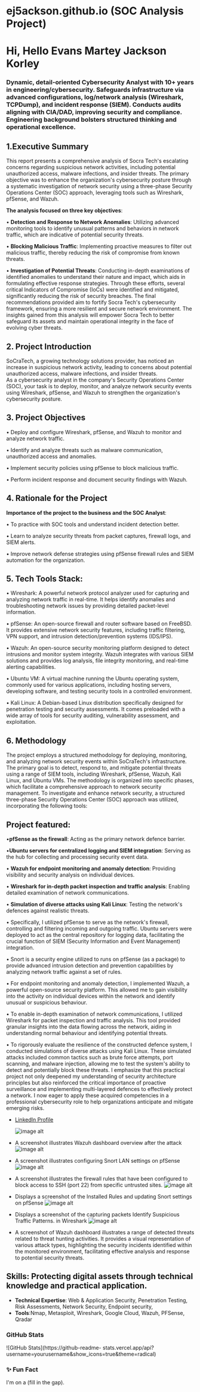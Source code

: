 # ej5ackson.github.io (SOC Analysis Project)   
# Hi, Hello Evans Martey Jackson Korley
### Dynamic, detail-oriented Cybersecurity Analyst with 10+ years in engineering/cybersecurity. Safeguards infrastructure via advanced configurations, log/network analysis (Wireshark, TCPDump), and incident response (SIEM). Conducts audits aligning with CIA/DAD, improving security and compliance. Engineering background bolsters structured thinking and operational excellence.

   ## 1.Executive Summary 
This report presents a comprehensive analysis of Socra Tech's escalating concerns regarding suspicious network activities, including potential unauthorized access, malware infections, and insider threats. The primary objective was to enhance the organization's cybersecurity posture through a systematic investigation of network security using a three-phase Security Operations Center (SOC) approach, leveraging tools such as Wireshark, pfSense, and Wazuh. 

**The analysis focused on three key objectives**: 

•	**Detection and Response to Network Anomalies**: Utilizing advanced monitoring tools to identify unusual patterns and behaviors in network traffic, which are indicative of potential security threats.

•	**Blocking Malicious Traffic**: Implementing proactive measures to filter out malicious traffic, thereby reducing the risk of compromise from known threats. 

•	**Investigation of Potential Threats**: Conducting in-depth examinations of identified anomalies to understand their nature and impact, which aids in formulating effective response strategies. 
Through these efforts, several critical Indicators of Compromise (IoCs) were identified and mitigated, significantly reducing the risk of security breaches. The final recommendations provided aim to fortify Socra Tech's cybersecurity framework, ensuring a more resilient and secure network environment. The insights gained from this analysis will empower Socra Tech to better safeguard its assets and maintain operational integrity in the face of evolving cyber threats. 

## 2. Project Introduction 
SoCraTech, a growing technology solutions provider, has noticed an increase in suspicious network activity, leading to concerns about potential unauthorized access, malware infections, and insider threats.  
As a cybersecurity analyst in the company's Security Operations Center (SOC), your task is to deploy, monitor, and analyze network security events using Wireshark, pfSense, and Wazuh to strengthen the organization's cybersecurity posture.

## 3. Project Objectives 

•	Deploy and configure Wireshark, pfSense, and Wazuh to monitor and analyze network traffic.

•	Identify and analyze threats such as malware communication, unauthorized access and anomalies. 

•	Implement security policies using pfSense to block malicious traffic. 

•	Perform incident response and document security findings with Wazuh. 
 
## 4. Rationale for the Project 
**Importance of the project to the business and the SOC Analyst**: 

•	To practice with SOC tools and understand incident detection better. 

•	Learn to analyze security threats from packet captures, firewall logs, and SIEM alerts. 

•	Improve network defense strategies using pfSense firewall rules and SIEM automation for the organization. 

## 5. Tech Tools Stack: 
•	Wireshark: A powerful network protocol analyzer used for capturing and analyzing network traffic in real-time. It helps identify anomalies and troubleshooting network issues by providing detailed packet-level information. 

•	pfSense: An open-source firewall and router software based on FreeBSD. It provides extensive network security features, including traffic filtering, VPN support, and intrusion detection/prevention systems (IDS/IPS). 

•	Wazuh: An open-source security monitoring platform designed to detect intrusions and monitor system integrity. Wazuh integrates with various SIEM solutions and provides log analysis, file integrity monitoring, and real-time alerting capabilities. 

•	Ubuntu VM: A virtual machine running the Ubuntu operating system, commonly used for various applications, including hosting servers, developing software, and testing security tools in a controlled environment.

•	Kali Linux: A Debian-based Linux distribution specifically designed for penetration testing and security assessments. It comes preloaded with a wide array of tools for security auditing, vulnerability assessment, and exploitation. 

## 6. Methodology 
The project employs a structured methodology for deploying, monitoring, and analyzing network security events within SoCraTech's infrastructure. The primary goal is to detect, respond to, and mitigate potential threats using a range of SIEM tools, including Wireshark, pfSense, Wazuh, Kali Linux, and Ubuntu VMs. The methodology is organized into specific phases, which facilitate a comprehensive approach to network security management. To investigate and enhance network security, a structured three-phase Security Operations Center (SOC) approach was utilized, incorporating the following tools: 

## Project featured:

•**pfSense as the firewall**: Acting as the primary network defence barrier.

•**Ubuntu servers for centralized logging and SIEM integration**: Serving as the hub for collecting and processing security event data.

•	**Wazuh for endpoint monitoring and anomaly detection**: Providing visibility and security analysis on individual devices.

•	**Wireshark for in-depth packet inspection and traffic analysis**: Enabling detailed examination of network communications.

•	**Simulation of diverse attacks using Kali Linux**: Testing the network's defences against realistic threats.

•	Specifically, I utilized pfSense to serve as the network's firewall, controlling and filtering incoming and outgoing traffic. Ubuntu servers were deployed to act as the central repository for logging data, 
facilitating the crucial function of SIEM (Security Information and Event Management) integration.

•	Snort is a security engine utilized to runs on pfSense (as a package) to provide advanced intrusion detection and prevention capabilities by analyzing network traffic against a set of rules.

•	For endpoint monitoring and anomaly detection, I implemented Wazuh, a powerful open-source security platform. This allowed me to gain visibility into the activity on individual devices within the network and identify unusual or suspicious behaviour.

•	To enable in-depth examination of network communications, I utilized Wireshark for packet inspection and traffic analysis. This tool provided granular insights into the data flowing across the network, aiding in understanding normal behaviour and identifying potential threats.

•	To rigorously evaluate the resilience of the constructed defence system, I conducted simulations of diverse attacks using Kali Linux. These simulated attacks included common tactics such as brute force attempts, port scanning, and malware injection, allowing me to test the system's ability to detect and potentially block these threats.
I emphasize that this practical project not only deepened my understanding of security architecture principles but also reinforced the critical importance of proactive surveillance and implementing multi-layered defences to effectively protect a network. I now eager to apply these acquired competencies in a professional cybersecurity role to help organizations anticipate and mitigate emerging risks.

- [LinkedIn Profile](https://linkedin.com/in/yourprofile)
  
  ![image alt](https://github.com/ej5ackson/ej5ackson.github.io/blob/main/A%20screenshot%20illustrates%20Wazuh%20dashboard%20overview%20after%20the%20attack.jpg)
- A screenshot illustrates Wazuh dashboard overview after the attack  
 ![image alt](https://github.com/ej5ackson/ej5ackson.github.io/blob/main/A%20screenshot%20illustrates%20configuring%20Snort%20LAN%20settings%20on%20pfSense.jpg)
- A screenshot illustrates configuring Snort LAN settings on pfSense 
 ![image alt](https://github.com/ej5ackson/ej5ackson.github.io/blob/main/A%20screenshot%20illustrates%20the%20firewall%20rules%20that%20have%20been%20configured%20to%20block%20access%20to%20SSH%20(port%2022)%20from%20specific%20untrusted%20sites..jpg)
- A screenshot illustrates the firewall rules that have been configured to block access to SSH (port 22) from specific untrusted sites. 
 ![image alt](https://github.com/ej5ackson/ej5ackson.github.io/blob/main/Displays%20a%20screenshot%20of%20the%20Installed%20Rules%20and%20updating%20Snort%20settings%20on%20pfSense.jpg)
- Displays a screenshot of the Installed Rules and updating Snort settings on pfSense 
 ![image alt](https://github.com/ej5ackson/ej5ackson.github.io/blob/main/Displays%20a%20screenshot%20of%20the%20capturing%20network%20traffic%2C%20focusing%20on%20HTTP%20in%20Wireshark.jpg)
- Displays a screenshot of the capturing packets Identify Suspicious Traffic Patterns. in Wireshark 
 ![image alt](https://github.com/ej5ackson/ej5ackson.github.io/blob/main/Wazuh%20dashboard%20illustrates%20a%20range%20of%20detected%20threats%20related%20to%20threat%20hunting.jpg)
- A screenshot of Wazuh dashboard illustrates a range of detected threats related to threat hunting activities. It provides a visual representation of various attack types, highlighting the security incidents identified within the monitored environment, facilitating effective analysis and response to potential security threats.
   
## Skills: Protecting digital assets through technical knowledge and practical application.
- **Technical Expertise**: Web &amp; Application Security, Penetration Testing,
Risk Assessments, Network Security, Endpoint security,
- **Tools**:Nmap, Metasploit, Wireshark, Google Cloud, Wazuh, PFSense, Qradar
### GitHub Stats
![GitHub Stats](https://github-readme-
stats.vercel.app/api?username=yourusername&amp;show_icons=true&amp;theme=radical)
### ✨ Fun Fact
I&#39;m on a (fill in the gap).
